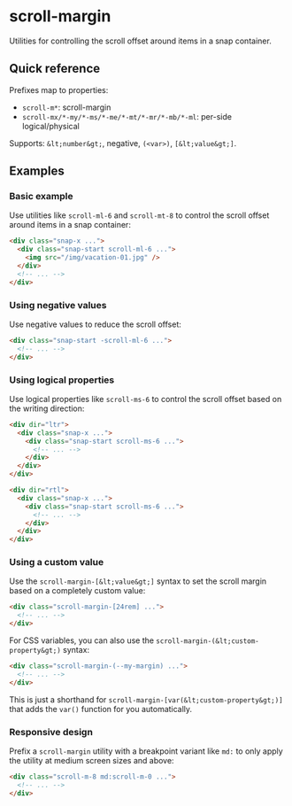 # scroll-margin

Utilities for controlling the scroll offset around items in a snap container.



## Quick reference

Prefixes map to properties:
- `scroll-m*`: scroll-margin
- `scroll-mx/*-my/*-ms/*-me/*-mt/*-mr/*-mb/*-ml`: per-side logical/physical

Supports: `&lt;number&gt;`, negative, `(<var>)`, `[&lt;value&gt;]`.

## Examples

### Basic example

Use utilities like `scroll-ml-6` and `scroll-mt-8` to control the scroll offset around items in a snap container:

```html
<div class="snap-x ...">
  <div class="snap-start scroll-ml-6 ...">
    <img src="/img/vacation-01.jpg" />
  </div>
  <!-- ... -->
</div>
```

### Using negative values

Use negative values to reduce the scroll offset:

```html
<div class="snap-start -scroll-ml-6 ...">
  <!-- ... -->
</div>
```

### Using logical properties

Use logical properties like `scroll-ms-6` to control the scroll offset based on the writing direction:

```html
<div dir="ltr">
  <div class="snap-x ...">
    <div class="snap-start scroll-ms-6 ...">
      <!-- ... -->
    </div>
  </div>
</div>

<div dir="rtl">
  <div class="snap-x ...">
    <div class="snap-start scroll-ms-6 ...">
      <!-- ... -->
    </div>
  </div>
</div>
```

### Using a custom value

Use the `scroll-margin-[&lt;value&gt;]` syntax to set the scroll margin based on a completely custom value:

```html
<div class="scroll-margin-[24rem] ...">
  <!-- ... -->
</div>
```

For CSS variables, you can also use the `scroll-margin-(&lt;custom-property&gt;)` syntax:

```html
<div class="scroll-margin-(--my-margin) ...">
  <!-- ... -->
</div>
```

This is just a shorthand for `scroll-margin-[var(&lt;custom-property&gt;)]` that adds the `var()` function for you automatically.

### Responsive design

Prefix a `scroll-margin` utility with a breakpoint variant like `md:` to only apply the utility at medium screen sizes and above:

```html
<div class="scroll-m-8 md:scroll-m-0 ...">
  <!-- ... -->
</div>
```

